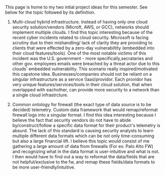 This page is home to my two intial project ideas for this semester. See below for the topic followed by its definition. 

1. Multi-cloud hybrid infrastructure. Instead of having only one cloud security solution/vendors (Microft, AWS, or GCC), networks should implement multiple clouds. I find this topic interesting because of the recent cyber incidents related to cloud security. Microsoft is facing scrutiny due to their mishandling/ lack of clarity they are providing to  clients that were effected by a zero-day vulnerabiltity (embedded into their cloud features/tools). One of the most notable victims of this incident was the U.S. government - more specifically,secrataries and other gov. employees emails were breached by a threat actor due to this clouds' embedded vulnerability. This scenario really inspired/motivated this capstone idea. Businesses/companies should not be reliant on a singular infrastructure as a service (Iaas)providor. Each providor has very unique features/services/tools in their cloud solution, that when overlapped with eachother, can provide more security to a network than a single cloud infrastrcture. 

2. Common ontology for firewall (the exact type of data source is to be decided) telemetry. Custom data framework that would remap/reformat firewall logs into a singular format. I find this idea interesting because I believe the fact that security vendors do not have to abide by/construct/follow a specific data format for their product's telemetry is absurd. The lack of this standard is causing security analysts to learn multiple different data formats which can be not only time-consuming but also a large financial lift. I believe this topic would consist of me gathering a large amount of data from firewalls (For ex: Palo Alto FW) and recognizing what in the data format is user-intuitive and what is not. I then would have to find out a way to reformat the data/fields that are not helpful/exclusive to the fw, and remap these fields/data formats to be more user-friendly/intuitive. 
